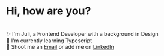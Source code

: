 # Hi, how are you?

<br>✨ I'm Juli, a Frontend Developer with a background in Design
<br>🔭 I'm currently learning Typescript
<br>📯 Shoot me an [Email](mailto:julianeschawert@gmail.com?subject=[GitHub]%20Hello%20Juli%20🌹) or add me on [LinkedIn](https://www.linkedin.com/in/juliane-schawert-22a6ba214/)
